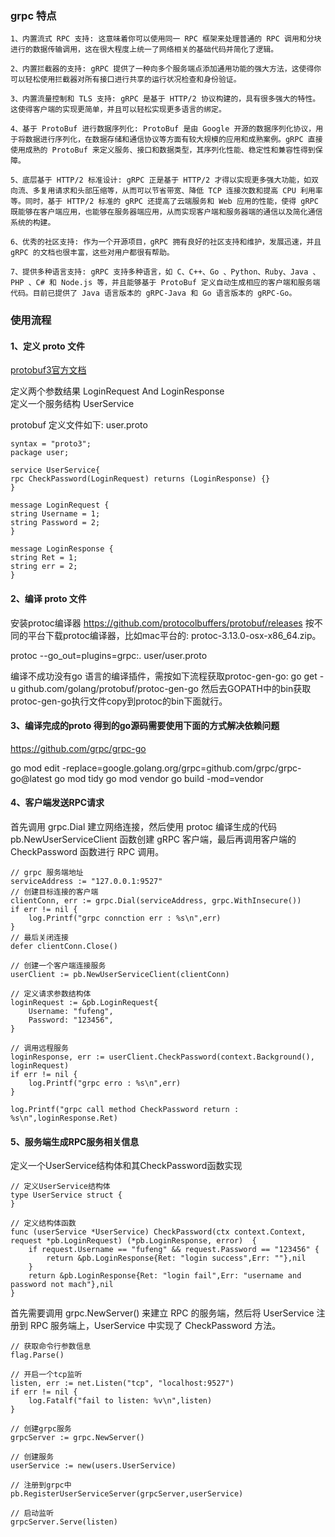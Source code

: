 ### grpc 特点

```
1、内置流式 RPC 支持: 这意味着你可以使用同一 RPC 框架来处理普通的 RPC 调用和分块进行的数据传输调用，这在很大程度上统一了网络相关的基础代码并简化了逻辑。

2、内置拦截器的支持: gRPC 提供了一种向多个服务端点添加通用功能的强大方法，这使得你可以轻松使用拦截器对所有接口进行共享的运行状况检查和身份验证。

3、内置流量控制和 TLS 支持: gRPC 是基于 HTTP/2 协议构建的，具有很多强大的特性。这使得客户端的实现更简单，并且可以轻松实现更多语言的绑定。

4、基于 ProtoBuf 进行数据序列化: ProtoBuf 是由 Google 开源的数据序列化协议，用于将数据进行序列化，在数据存储和通信协议等方面有较大规模的应用和成熟案例。gRPC 直接使用成熟的 ProtoBuf 来定义服务、接口和数据类型，其序列化性能、稳定性和兼容性得到保障。

5、底层基于 HTTP/2 标准设计: gRPC 正是基于 HTTP/2 才得以实现更多强大功能，如双向流、多复用请求和头部压缩等，从而可以节省带宽、降低 TCP 连接次数和提高 CPU 利用率等。同时，基于 HTTP/2 标准的 gRPC 还提高了云端服务和 Web 应用的性能，使得 gRPC 既能够在客户端应用，也能够在服务器端应用，从而实现客户端和服务器端的通信以及简化通信系统的构建。

6、优秀的社区支持: 作为一个开源项目，gRPC 拥有良好的社区支持和维护，发展迅速，并且 gRPC 的文档也很丰富，这些对用户都很有帮助。

7、提供多种语言支持: gRPC 支持多种语言，如 C、C++、Go 、Python、Ruby、Java 、PHP 、C# 和 Node.js 等，并且能够基于 ProtoBuf 定义自动生成相应的客户端和服务端代码。目前已提供了 Java 语言版本的 gRPC-Java 和 Go 语言版本的 gRPC-Go。
```

### 使用流程

#### 1、定义 proto 文件

[protobuf3官方文档](https://developers.google.com/protocol-buffers/docs/proto3)

定义两个参数结果 LoginRequest And LoginResponse    
定义一个服务结构 UserService 

protobuf 定义文件如下: user.proto
```
syntax = "proto3";
package user;

service UserService{
rpc CheckPassword(LoginRequest) returns (LoginResponse) {}
}

message LoginRequest {
string Username = 1;
string Password = 2;
}

message LoginResponse {
string Ret = 1;
string err = 2;
}
```

#### 2、编译 proto 文件

安装protoc编译器
    https://github.com/protocolbuffers/protobuf/releases
  按不同的平台下载protoc编译器，比如mac平台的: protoc-3.13.0-osx-x86_64.zip。

protoc --go_out=plugins=grpc:. user/user.proto

编译不成功没有go 语言的编译插件，需按如下流程获取protoc-gen-go:
    go get -u github.com/golang/protobuf/protoc-gen-go
  然后去GOPATH中的bin获取protoc-gen-go执行文件copy到protoc的bin下面就行。  


#### 3、编译完成的proto 得到的go源码需要使用下面的方式解决依赖问题

https://github.com/grpc/grpc-go

go mod edit -replace=google.golang.org/grpc=github.com/grpc/grpc-go@latest
go mod tidy
go mod vendor
go build -mod=vendor

#### 4、客户端发送RPC请求

首先调用 grpc.Dial 建立网络连接，然后使用 protoc 编译生成的代码 pb.NewUserServiceClient 函数创建 gRPC 客户端，最后再调用客户端的 CheckPassword 函数进行 RPC 调用。

```
// grpc 服务端地址
serviceAddress := "127.0.0.1:9527"
// 创建目标连接的客户端
clientConn, err := grpc.Dial(serviceAddress, grpc.WithInsecure())
if err != nil {
    log.Printf("grpc connction err : %s\n",err)
}
// 最后关闭连接
defer clientConn.Close()

// 创建一个客户端连接服务
userClient := pb.NewUserServiceClient(clientConn)

// 定义请求参数结构体
loginRequest := &pb.LoginRequest{
    Username: "fufeng",
    Password: "123456",
}

// 调用远程服务
loginResponse, err := userClient.CheckPassword(context.Background(), loginRequest)
if err != nil {
    log.Printf("grpc erro : %s\n",err)
}

log.Printf("grpc call method CheckPassword return : %s\n",loginResponse.Ret)
```

#### 5、服务端生成RPC服务相关信息

定义一个UserService结构体和其CheckPassword函数实现

```
// 定义UserService结构体
type UserService struct {
}

// 定义结构体函数
func (userService *UserService) CheckPassword(ctx context.Context, request *pb.LoginRequest) (*pb.LoginResponse, error)  {
	if request.Username == "fufeng" && request.Password == "123456" {
		return &pb.LoginResponse{Ret: "login success",Err: ""},nil
	}
	return &pb.LoginResponse{Ret: "login fail",Err: "username and password not mach"},nil
}
```

首先需要调用 grpc.NewServer() 来建立 RPC 的服务端，然后将 UserService 注册到 RPC 服务端上，UserService 中实现了 CheckPassword 方法。

```
// 获取命令行参数信息
flag.Parse()

// 开启一个tcp监听
listen, err := net.Listen("tcp", "localhost:9527")
if err != nil {
    log.Fatalf("fail to listen: %v\n",listen)
}

// 创建grpc服务
grpcServer := grpc.NewServer()

// 创建服务
userService := new(users.UserService)

// 注册到grpc中
pb.RegisterUserServiceServer(grpcServer,userService)

// 启动监听
grpcServer.Serve(listen)    
```    





























